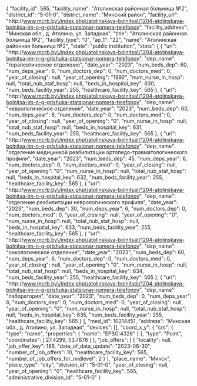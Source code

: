 {
    "facility_id": 565,
    "facility_name": "Атолинская районная больница №2",
    "district_id": "5-01-0",
    "district_name": "Минский район",
    "facility_url": "http:\/\/www.mcrb.by\/index.php\/atolinskaya-bolnitsa\/1204-atolinskaya-bolnitsa-im-n-g-grishuka-statsionar-nomera-telefonov",
    "facility_address": "Минская обл., д. Атолино, ул. Западная",
    "title": "Атолинская районная больница №2",
    "facility_type": "0",
    "ap_1": "22",
    "name": "Атолинская районная больница №2",
    "state": "public institution",
    "stats": [
        {
            "url": "http:\/\/www.mcrb.by\/index.php\/atolinskaya-bolnitsa\/1204-atolinskaya-bolnitsa-im-n-g-grishuka-statsionar-nomera-telefonov",
            "dep_name": "терапевтическое отделение",
            "date_year": "2023",
            "num_beds_dep": 60,
            "num_deps_year": 6,
            "num_doctors_dep": 0,
            "num_doctors_med": 0,
            "year_of_closing": null,
            "year_of_opening": "1992",
            "num_nurse_in_hosp": null,
            "total_nub_staf_hosp": null,
            "beds_in_hospital_key": 630,
            "num_beds_facility_year": 255,
            "healthcare_facility_key": 565
        },
        {
            "url": "http:\/\/www.mcrb.by\/index.php\/atolinskaya-bolnitsa\/1204-atolinskaya-bolnitsa-im-n-g-grishuka-statsionar-nomera-telefonov",
            "dep_name": "неврологическое отделение",
            "date_year": "2023",
            "num_beds_dep": 60,
            "num_deps_year": 6,
            "num_doctors_dep": 0,
            "num_doctors_med": 0,
            "year_of_closing": null,
            "year_of_opening": "0",
            "num_nurse_in_hosp": null,
            "total_nub_staf_hosp": null,
            "beds_in_hospital_key": 631,
            "num_beds_facility_year": 255,
            "healthcare_facility_key": 565
        },
        {
            "url": "http:\/\/www.mcrb.by\/index.php\/atolinskaya-bolnitsa\/1204-atolinskaya-bolnitsa-im-n-g-grishuka-statsionar-nomera-telefonov",
            "dep_name": "отделение медицинкой реабилитации ортопедо-травматологического профиля",
            "date_year": "2023",
            "num_beds_dep": 45,
            "num_deps_year": 6,
            "num_doctors_dep": 0,
            "num_doctors_med": 0,
            "year_of_closing": null,
            "year_of_opening": "0",
            "num_nurse_in_hosp": null,
            "total_nub_staf_hosp": null,
            "beds_in_hospital_key": 632,
            "num_beds_facility_year": 255,
            "healthcare_facility_key": 565
        },
        {
            "url": "http:\/\/www.mcrb.by\/index.php\/atolinskaya-bolnitsa\/1204-atolinskaya-bolnitsa-im-n-g-grishuka-statsionar-nomera-telefonov",
            "dep_name": "отделение реабилитации неврологического профиля",
            "date_year": "2023",
            "num_beds_dep": 30,
            "num_deps_year": 6,
            "num_doctors_dep": 0,
            "num_doctors_med": 0,
            "year_of_closing": null,
            "year_of_opening": "0",
            "num_nurse_in_hosp": null,
            "total_nub_staf_hosp": null,
            "beds_in_hospital_key": 633,
            "num_beds_facility_year": 255,
            "healthcare_facility_key": 565
        },
        {
            "url": "http:\/\/www.mcrb.by\/index.php\/atolinskaya-bolnitsa\/1204-atolinskaya-bolnitsa-im-n-g-grishuka-statsionar-nomera-telefonov",
            "dep_name": "онкологическое отделение",
            "date_year": "2023",
            "num_beds_dep": 60,
            "num_deps_year": 6,
            "num_doctors_dep": 0,
            "num_doctors_med": 0,
            "year_of_closing": null,
            "year_of_opening": "0",
            "num_nurse_in_hosp": null,
            "total_nub_staf_hosp": null,
            "beds_in_hospital_key": 634,
            "num_beds_facility_year": 255,
            "healthcare_facility_key": 565
        },
        {
            "url": "http:\/\/www.mcrb.by\/index.php\/atolinskaya-bolnitsa\/1204-atolinskaya-bolnitsa-im-n-g-grishuka-statsionar-nomera-telefonov",
            "dep_name": "лаборатория",
            "date_year": "2023",
            "num_beds_dep": 0,
            "num_deps_year": 6,
            "num_doctors_dep": 0,
            "num_doctors_med": 0,
            "year_of_closing": null,
            "year_of_opening": "0",
            "num_nurse_in_hosp": null,
            "total_nub_staf_hosp": null,
            "beds_in_hospital_key": 635,
            "num_beds_facility_year": 255,
            "healthcare_facility_key": 565
        }
    ],
    "med_id": 10214451,
    "address": "Минская обл., д. Атолино, ул. Западная",
    "devices": [],
    "coord_x_y": {
        "crs": {
            "type": "name",
            "properties": {
                "name": "EPSG:4326"
            }
        },
        "type": "Point",
        "coordinates": [
            27.4299,
            53.7878
        ]
    },
    "job_offers": [
        {
            "locality": null,
            "job_offer_key": 186,
            "date_of_data_update": "2023-06-30",
            "number_of_job_offers": 10,
            "healthcare_facility_key": 565,
            "number_of_job_offers_for_midlevel": 2
        }
    ],
    "place_name": "Минск",
    "place_type": "city",
    "division_id": "5-01-0",
    "year_of_closing": null,
    "year_of_opening": "0",
    "healthcare_facility_key": 565,
    "administrative_division_id": "5-01-0"
}